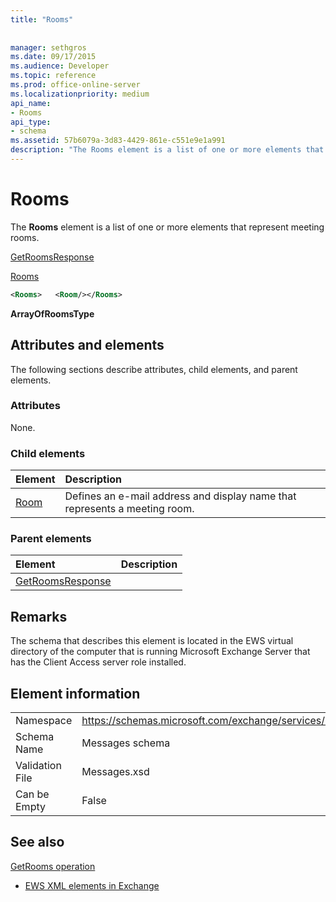 ```yaml
---
title: "Rooms"
 
 
manager: sethgros
ms.date: 09/17/2015
ms.audience: Developer
ms.topic: reference
ms.prod: office-online-server
ms.localizationpriority: medium
api_name:
- Rooms
api_type:
- schema
ms.assetid: 57b6079a-3d83-4429-861e-c551e9e1a991
description: "The Rooms element is a list of one or more elements that represent meeting rooms."
---
```


# Rooms

The **Rooms** element is a list of one or more elements that represent meeting rooms. 
  
[GetRoomsResponse](getroomsresponse.md)
  
[Rooms](rooms.md)
  
```xml
<Rooms>   <Room/></Rooms>
```

 **ArrayOfRoomsType**
## Attributes and elements

The following sections describe attributes, child elements, and parent elements.
  
### Attributes

None.
  
### Child elements

|**Element**|**Description**|
|:-----|:-----|
|[Room](room.md) <br/> |Defines an e-mail address and display name that represents a meeting room.  <br/> |
   
### Parent elements

|**Element**|**Description**|
|:-----|:-----|
|[GetRoomsResponse](getroomsresponse.md) <br/> ||
   
## Remarks

The schema that describes this element is located in the EWS virtual directory of the computer that is running Microsoft Exchange Server that has the Client Access server role installed.
  
## Element information

|||
|:-----|:-----|
|Namespace  <br/> |https://schemas.microsoft.com/exchange/services/2006/messages  <br/> |
|Schema Name  <br/> |Messages schema  <br/> |
|Validation File  <br/> |Messages.xsd  <br/> |
|Can be Empty  <br/> |False  <br/> |
   
## See also



[GetRooms operation](getrooms-operation.md)


- [EWS XML elements in Exchange](ews-xml-elements-in-exchange.md)


